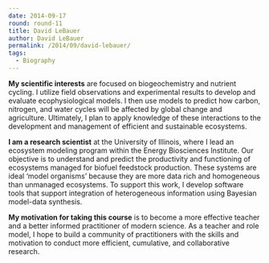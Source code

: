 ```yaml
---
date: 2014-09-17
round: round-11
title: David LeBauer
author: David LeBauer
permalink: /2014/09/david-lebauer/
tags:
  - Biography
---
```

**My scientific interests** are focused on biogeochemistry and nutrient cycling. I utilize field observations and experimental results to develop and evaluate ecophysiological models. I then use models to predict how carbon, nitrogen, and water cycles will be affected by global change and agriculture. Ultimately, I plan to apply knowledge of these interactions to the development and management of efficient and sustainable ecosystems.

**I am a research scientist** at the University of Illinois, where I lead an ecosystem modeling program within the Energy Biosciences Institute. Our objective is to understand and predict the productivity and functioning of ecosystems managed for biofuel feedstock production. These systems are ideal &#8216;model organisms&#8217; because they are more data rich and homogeneous than unmanaged ecosystems. To support this work, I develop software tools that support integration of heterogeneous information using Bayesian model-data synthesis.

**My motivation for taking this course** is to become a more effective teacher and a better informed practitioner of modern science. As a teacher and role model, I hope to build a community of practitioners with the skills and motivation to conduct more efficient, cumulative, and collaborative research.

&nbsp;
